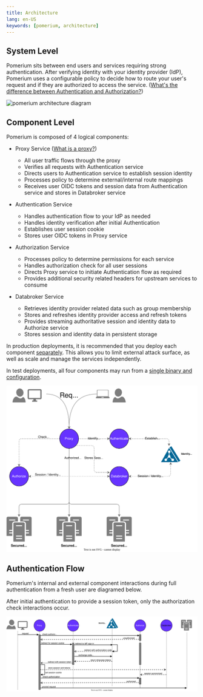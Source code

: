 ```yaml
---
title: Architecture
lang: en-US
keywords: [pomerium, architecture]
---
```


## System Level

Pomerium sits between end users and services requiring strong authentication. After verifying identity with your identity provider (IdP), Pomerium uses a configurable policy to decide how to route your user's request and if they are authorized to access the service. ([What's the difference between Authentication and Authorization?](https://www.pomerium.com/blog/authentication-v-authorization/))

![pomerium architecture diagram](./img/architecture/pomerium-system-context.svg)

## Component Level

Pomerium is composed of 4 logical components:

- Proxy Service ([What is a proxy?](https://www.pomerium.com/blog/proxy-vs-reverse-proxy/))

  - All user traffic flows through the proxy
  - Verifies all requests with Authentication service
  - Directs users to Authentication service to establish session identity
  - Processes policy to determine external/internal route mappings
  - Receives user OIDC tokens and session data from Authentication service and stores in Databroker service

- Authentication Service

  - Handles authentication flow to your IdP as needed
  - Handles identity verification after initial Authentication
  - Establishes user session cookie
  - Stores user OIDC tokens in Proxy service

- Authorization Service

  - Processes policy to determine permissions for each service
  - Handles authorization check for all user sessions
  - Directs Proxy service to initiate Authentication flow as required
  - Provides additional security related headers for upstream services to consume

- Databroker Service

  - Retrieves identity provider related data such as group membership
  - Stores and refreshes identity provider access and refresh tokens
  - Provides streaming authoritative session and identity data to Authorize service
  - Stores session and identity data in persistent storage

In production deployments, it is recommended that you deploy each component [separately](/docs/reference/service-mode). This allows you to limit external attack surface, as well as scale and manage the services independently.

In test deployments, all four components may run from a [single binary and configuration](/docs/reference#all-in-one-vs-split-service-mode).

![pomerium architecture diagram](./img/architecture/pomerium-container-context-stateless-authn.svg)

## Authentication Flow

Pomerium's internal and external component interactions during full authentication from a fresh user are diagramed below.

After initial authentication to provide a session token, only the authorization check interactions occur.

![pomerium architecture diagram](./img/architecture/pomerium-auth-flow-stateless-auth.svg)
